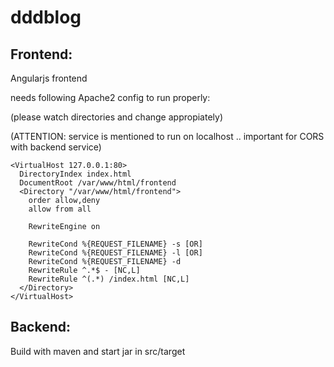 # dddblog

## Frontend:

Angularjs frontend

needs following Apache2 config to run properly:

(please watch directories and change appropiately)

(ATTENTION: service is mentioned to run on localhost .. important for CORS with backend service)

    <VirtualHost 127.0.0.1:80>
      DirectoryIndex index.html
      DocumentRoot /var/www/html/frontend
      <Directory "/var/www/html/frontend">
        order allow,deny
        allow from all

        RewriteEngine on

        RewriteCond %{REQUEST_FILENAME} -s [OR]
        RewriteCond %{REQUEST_FILENAME} -l [OR]
        RewriteCond %{REQUEST_FILENAME} -d
        RewriteRule ^.*$ - [NC,L]
        RewriteRule ^(.*) /index.html [NC,L]
      </Directory>
    </VirtualHost>

## Backend:

Build with maven and start jar in src/target
